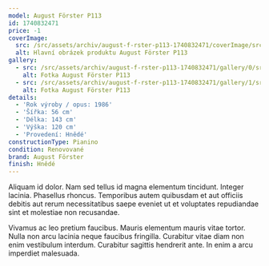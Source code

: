 ```yaml
---
model: August Förster P113
id: 1740832471
price: -1
coverImage:
  src: /src/assets/archiv/august-f-rster-p113-1740832471/coverImage/src.jpg
  alt: Hlavní obrázek produktu August Förster P113
gallery:
  - src: /src/assets/archiv/august-f-rster-p113-1740832471/gallery/0/src.jpg
    alt: Fotka August Förster P113
  - src: /src/assets/archiv/august-f-rster-p113-1740832471/gallery/1/src.jpg
    alt: Fotka August Förster P113
details:
  - 'Rok výroby / opus: 1986'
  - 'Šířka: 56 cm'
  - 'Délka: 143 cm'
  - 'Výška: 120 cm'
  - 'Provedení: Hnědé'
constructionType: Pianino
condition: Renovované
brand: August Förster
finish: Hnědé
---
```

Aliquam id dolor. Nam sed tellus id magna elementum tincidunt. Integer lacinia. Phasellus rhoncus. Temporibus autem quibusdam et aut officiis debitis aut rerum necessitatibus saepe eveniet ut et voluptates repudiandae sint et molestiae non recusandae.

Vivamus ac leo pretium faucibus. Mauris elementum mauris vitae tortor. Nulla non arcu lacinia neque faucibus fringilla. Curabitur vitae diam non enim vestibulum interdum. Curabitur sagittis hendrerit ante. In enim a arcu imperdiet malesuada.
